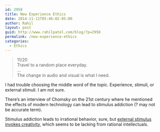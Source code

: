 ```yaml
---
id: 2958
title: New Experience Ethics
date: 2014-11-11T05:46:02-05:00
author: Rahil
layout: post
guid: http://www.rahilpatel.com/blog/?p=2958
permalink: /new-experience-ethics
categories:
  - Ethics
---
```

> 11/20  
> Travel to a random place everyday.  
> &#8230;  
> The change in audio and visual is what I need.

I had trouble choosing the middle word of the topic. Experience, stimuli, or external stimuli. I am not sure.

There&#8217;s an interview of Chomsky on the 21st century where he mentioned the effects of modern technology can lead to stimulus addiction (? may not be accurate term).

Stimulus addiction leads to irrational behavior, sure, but [external stimulus invokes creativity](http://www.rahilpatel.com/blog/creativity-external-stimuli-cities-and-suburbs "Creativity, External Stimuli, Cities, and Suburbs"), which seems to be lacking from rational intellectuals.